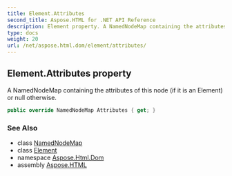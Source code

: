 ```yaml
---
title: Element.Attributes
second_title: Aspose.HTML for .NET API Reference
description: Element property. A NamedNodeMap containing the attributes of this node if it is an Element or null otherwise
type: docs
weight: 20
url: /net/aspose.html.dom/element/attributes/
---
```

## Element.Attributes property

A NamedNodeMap containing the attributes of this node (if it is an Element) or null otherwise.

```csharp
public override NamedNodeMap Attributes { get; }
```

### See Also

* class [NamedNodeMap](../../../aspose.html.collections/namednodemap/)
* class [Element](../)
* namespace [Aspose.Html.Dom](../../element/)
* assembly [Aspose.HTML](../../../)
